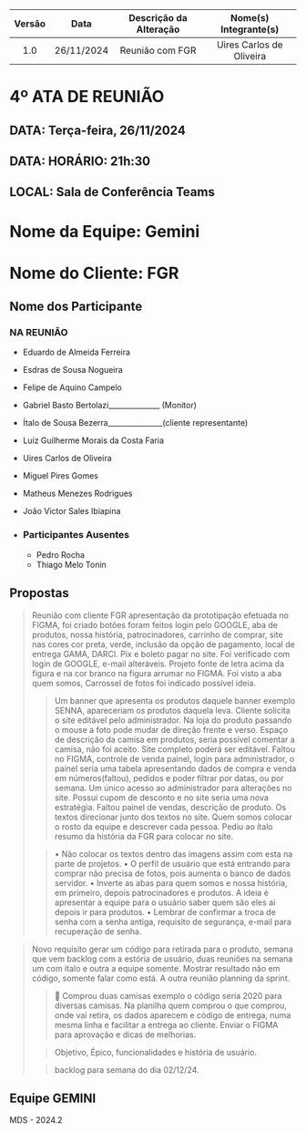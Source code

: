 | Versão | Data | Descrição da Alteração | Nome(s) Integrante(s) |
| :----: | :--: | :--------------------: | :-------------------: |
| 1.0 | 26/11/2024 | Reunião com FGR | Uires Carlos de Oliveira |

# 4º ATA DE REUNIÃO

## DATA:    Terça-feira, 26/11/2024
## DATA:    HORÁRIO:    21h:30  
## LOCAL:   Sala de Conferência Teams

# Nome da Equipe: Gemini
# Nome do Cliente: FGR

##  Nome dos Participante

### NA REUNIÃO

* Eduardo de Almeida Ferreira
* Esdras de Sousa Nogueira
* Felipe de Aquino Campelo
* Gabriel Basto Bertolazi______________ (Monitor)
* Ítalo de Sousa Bezerra_______________(cliente representante)
* Luiz Guilherme Morais da Costa Faria
* Uires Carlos de Oliveira
* Miguel Pires Gomes
* Matheus Menezes Rodrigues
* João Victor Sales Ibiapina

* ### Participantes Ausentes

    * Pedro Rocha 
    * Thiago Melo Tonin    
    

## Propostas

> Reunião com cliente FGR apresentação da prototipação efetuada no FIGMA, foi criado botões foram feitos login pelo GOOGLE, aba de produtos, nossa história, patrocinadores, carrinho de comprar, site nas cores cor preta, verde, inclusão da opção de pagamento, local de entrega GAMA, DARCI. Pix e boleto pagar no site. Foi verificado com login de GOOGLE, e-mail alteráveis. Projeto fonte de letra acima da figura e na cor branco na figura arrumar no FIGMA. Foi visto a aba quem somos, Carrossel de fotos foi indicado possível ideia. 
>
>> Um banner que apresenta os produtos daquele banner exemplo SENNA, apareceriam os produtos daquela leva. Cliente solicita o site editável pelo administrador. Na loja do produto passando o mouse a foto pode mudar de direção frente e verso. Espaço de descrição da camisa em produtos, seria possível comentar a camisa, não foi aceito. Site completo poderá ser editável. Faltou no FIGMA, controle de venda painel, login para administrador, o painel seria uma tabela apresentando dados de compra e venda em números(faltou), pedidos e poder filtrar por datas, ou por semana. 
> Um único acesso ao administrador para alterações no site. Possui cupom de desconto e no site seria uma nova estratégia. Faltou painel de vendas, descrição de produto. Os textos direcionar junto dos textos no site. Quem somos colocar o rosto da equipe e descrever cada pessoa. Pediu ao ítalo resumo da história da FGR para colocar no site. 
>
>> •	Não colocar os textos dentro das imagens assim com esta na parte de projetos. 
•	O perfil de usuário que está entrando para comprar não precisa de fotos, pois aumenta o banco de dados servidor.
•	Inverte as abas para quem somos e nossa história, em primeiro, depois patrocinadores e produtos. A ideia é apresentar a equipe para o usuário saber quem são eles ai depois ir para produtos.
•	Lembrar de confirmar a troca de senha com a senha antiga, requisito de segurança, e-mail para recuperação de senha.
  

> Novo requisito gerar um código para retirada para o produto, semana que vem backlog com a estória de usuário, duas reuniões na semana um com ítalo e outra a equipe somente. Mostrar resultado não em código, somente falar como está. A outra reunião planning da sprint.  
>
>> 	Comprou duas camisas exemplo o código seria 2020 para diversas camisas.
Na planilha quem comprou o que comprou, onde vai retira, os dados aparecem e código de entrega, numa mesma linha e facilitar a entrega ao cliente. Enviar o FIGMA para aprovação e dicas de melhorias.
> 
>> Objetivo, Épico, funcionalidades e história de usuário. 
>
>>backlog para semana do dia 02/12/24.  

## Equipe GEMINI
MDS - 2024.2
